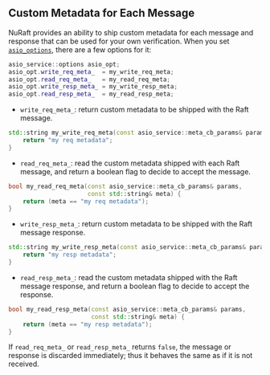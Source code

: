 Custom Metadata for Each Message
--------------------------------

NuRaft provides an ability to ship custom metadata for each message and response that can be used for your own verification. When you set [`asio_options`](../include/libnuraft/asio_service_options.hxx), there are a few options for it:
```C++
asio_service::options asio_opt;
asio_opt.write_req_meta_  = my_write_req_meta;
asio_opt.read_req_meta_   = my_read_req_meta;
asio_opt.write_resp_meta_ = my_write_resp_meta;
asio_opt.read_resp_meta_  = my_read_resp_meta;
```

* `write_req_meta_`: return custom metadata to be shipped with the Raft message.
```c++
std::string my_write_req_meta(const asio_service::meta_cb_params& params) {
    return "my req metadata";
}
```

* `read_req_meta_`: read the custom metadata shipped with each Raft message, and return a boolean flag to decide to accept the message.
```c++
bool my_read_req_meta(const asio_service::meta_cb_params& params,
                      const std::string& meta) {
    return (meta == "my req metadata");
}
```

* `write_resp_meta_`: return custom metadata to be shipped with the Raft message response.
```c++
std::string my_write_resp_meta(const asio_service::meta_cb_params& params) {
    return "my resp metadata";
}
```

* `read_resp_meta_`: read the custom metadata shipped with the Raft message response, and return a boolean flag to decide to accept the response.
```c++
bool my_read_resp_meta(const asio_service::meta_cb_params& params,
                       const std::string& meta) {
    return (meta == "my resp metadata");
}
```

If `read_req_meta_` or `read_resp_meta_` returns `false`, the message or response is discarded immediately; thus it behaves the same as if it is not received.
